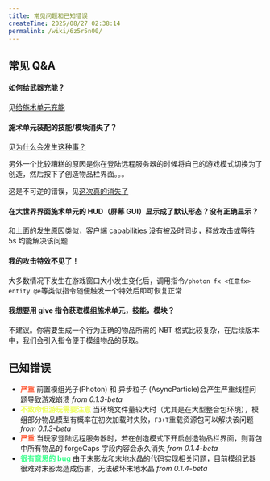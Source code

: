 ```yaml
---
title: 常见问题和已知错误
createTime: 2025/08/27 02:38:14
permalink: /wiki/6z5r5n00/
---
```


## 常见 Q&A

#### **如何给武器充能？**

见[给施术单元充能](./使用施术单元.md#施术单元充能)

#### **施术单元装配的技能/模块消失了？**

见[为什么会发生这种事？](./装配技能和模块.md#可能会遇到的问题)

另外一个比较糟糕的原因是你在登陆远程服务器的时候将自己的游戏模式切换为了创造，然后按下了创造物品栏界面。。。

这是不可逆的错误，见[这次真的消失了](#已知错误)

#### **在大世界界面施术单元的 HUD（屏幕 GUI）显示成了默认形态？没有正确显示？**

和上面的发生原因类似，客户端 capabilities 没有被及时同步，释放攻击或等待 5s 均能解决该问题

#### **我的攻击特效不见了！**

大多数情况下发生在游戏窗口大小发生变化后，调用指令`/photon fx <任意fx> entity @e`等类似指令随便触发一个特效后即可恢复正常

#### **我想要用 give 指令获取模组施术单元，技能，模块？**

不建议。你需要生成一个行为正确的物品所需的 NBT 格式比较复杂，在后续版本中，我们会引入指令便于模组物品的获取。

## 已知错误

- <span style="color:#FF5733">**严重**</span> 前置模组光子(Photon) 和 异步粒子 (AsyncParticle)会产生严重线程问题导致游戏崩溃 _from 0.1.3-beta_
- <span style="color:#EEFF59">**不致命但游玩需要注意**</span> 当环境文件量较大时（尤其是在大型整合包环境），模组部分物品模型有概率在初次加载时失败，`F3+T`重载资源包可以解决该问题 _from 0.1.3-beta_
- <span style="color:#FF5733">**严重**</span> 当玩家登陆远程服务器时，若在创造模式下开启创造物品栏界面，则背包中所有物品的 forgeCaps 字段内容会永久消失
  _from 0.1.4-beta_
- <span style="color:#36FF8A">**很有意思的 bug**</span> 由于末影龙和末地水晶的代码实现相关问题，目前模组武器很难对末影龙造成伤害，无法破坏末地水晶 _from 0.1.4-beta_
